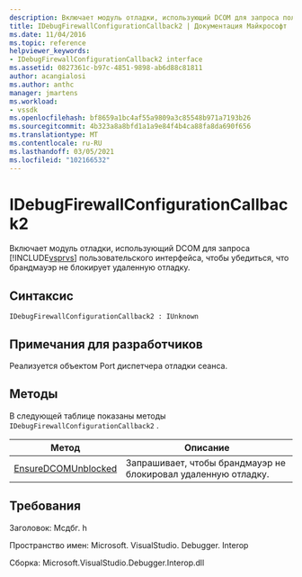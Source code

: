 ```yaml
---
description: Включает модуль отладки, использующий DCOM для запроса пользовательского интерфейса Visual Studio, чтобы убедиться, что брандмауэр не блокирует удаленную отладку.
title: IDebugFirewallConfigurationCallback2 | Документация Майкрософт
ms.date: 11/04/2016
ms.topic: reference
helpviewer_keywords:
- IDebugFirewallConfigurationCallback2 interface
ms.assetid: 0827361c-b97c-4851-9898-ab6d88c81811
author: acangialosi
ms.author: anthc
manager: jmartens
ms.workload:
- vssdk
ms.openlocfilehash: bf8659a1bc4af55a9809a3c85548b971a7193b26
ms.sourcegitcommit: 4b323a8a8bfd1a1a9e84f4b4ca88fa8da690f656
ms.translationtype: MT
ms.contentlocale: ru-RU
ms.lasthandoff: 03/05/2021
ms.locfileid: "102166532"
---
```

# <a name="idebugfirewallconfigurationcallback2"></a>IDebugFirewallConfigurationCallback2
Включает модуль отладки, использующий DCOM для запроса [!INCLUDE[vsprvs](../../../code-quality/includes/vsprvs_md.md)] пользовательского интерфейса, чтобы убедиться, что брандмауэр не блокирует удаленную отладку.

## <a name="syntax"></a>Синтаксис

```
IDebugFirewallConfigurationCallback2 : IUnknown
```

## <a name="notes-for-implementers"></a>Примечания для разработчиков
 Реализуется объектом Port диспетчера отладки сеанса.

## <a name="methods"></a>Методы
 В следующей таблице показаны методы `IDebugFirewallConfigurationCallback2` .

|Метод|Описание|
|------------|-----------------|
|[EnsureDCOMUnblocked](../../../extensibility/debugger/reference/idebugfirewallconfigurationcallback2-ensuredcomunblocked.md)|Запрашивает, чтобы брандмауэр не блокировал удаленную отладку.|

## <a name="requirements"></a>Требования
 Заголовок: Мсдбг. h

 Пространство имен: Microsoft. VisualStudio. Debugger. Interop

 Сборка: Microsoft.VisualStudio.Debugger.Interop.dll
